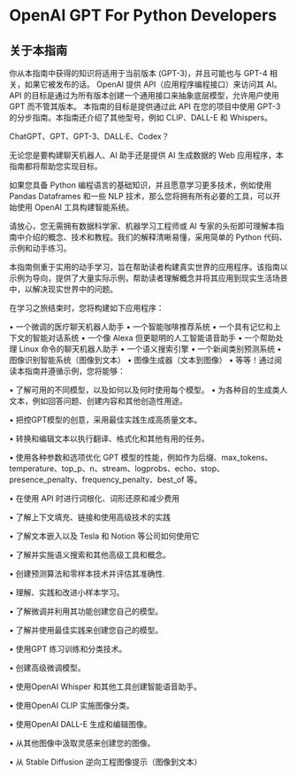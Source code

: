 # OpenAI GPT For Python Developers
## 关于本指南
你从本指南中获得的知识将适用于当前版本 (GPT-3)，并且可能也与 GPT-4 相关，如果它被发布的话。
OpenAI 提供 API（应用程序编程接口）来访问其 AI。 API 的目标是通过为所有版本创建一个通用接口来抽象底层模型，允许用户使用 GPT 而不管其版本。
本指南的目标是提供通过此 API 在您的项目中使用 GPT-3 的分步指南。本指南还介绍了其他型号，例如 CLIP、DALL-E 和 Whispers。

ChatGPT、GPT、GPT-3、DALL·E、Codex？

无论您是要构建聊天机器人、AI 助手还是提供 AI 生成数据的 Web 应用程序，本指南都将帮助您实现目标。

如果您具备 Python 编程语言的基础知识，并且愿意学习更多技术，例如使用 Pandas Dataframes 和一些 NLP 技术，那么您将拥有所有必要的工具，可以开始使用 OpenAI 工具构建智能系统。

请放心，您无需拥有数据科学家、机器学习工程师或 AI 专家的头衔即可理解本指南中介绍的概念、技术和教程。我们的解释清晰易懂，采用简单的 Python 代码、示例和动手练习。

本指南侧重于实用的动手学习，旨在帮助读者构建真实世界的应用程序。该指南以示例为导向，提供了大量实际示例，帮助读者理解概念并将其应用到现实生活场景中，以解决现实世界中的问题。

在学习之旅结束时，您将构建如下应用程序：

• 一个微调的医疗聊天机器人助手 • 一个智能咖啡推荐系统 • 一个具有记忆和上下文的智能对话系统 • 一个像 Alexa 但更聪明的人工智能语音助手 • 一个帮助处理 Linux 命令的聊天机器人助手 • 一个语义搜索引擎 • 一个新闻类别预测系统 • 图像识别智能系统（图像到文本） • 图像生成器（文本到图像） • 等等！通过阅读本指南并遵循示例，您将能够：

• 了解可用的不同模型，以及如何以及何时使用每个模型。 • 为各种目的生成类人文本，例如回答问题、创建内容和其他创造性用途。

• 把控GPT模型的创意，采用最佳实践生成高质量文本。 

• 转换和编辑文本以执行翻译、格式化和其他有用的任务。

• 使用各种参数和选项优化 GPT 模型的性能，例如作为后缀、max_tokens、temperature、top_p、n、stream、logprobs、echo、stop、presence_penalty、frequency_penalty、best_of 等。

• 在使用 API 时进行词根化、词形还原和减少费用 

• 了解上下文填充、链接和使用高级技术的实践 

• 了解文本嵌入以及 Tesla 和 Notion 等公司如何使用它 

• 了解并实施语义搜索和其他高级工具和概念。 

• 创建预测算法和零样本技术并评估其准确性.

• 理解、实践和改进小样本学习。

• 了解微调并利用其功能创建您自己的模型。 

• 了解并使用最佳实践来创建您自己的模型。 

• 使用GPT 练习训练和分类技术。 

• 创建高级微调模型。

• 使用OpenAI Whisper 和其他工具创建智能语音助手。 

• 使用OpenAI CLIP 实施图像分类。 

• 使用OpenAI DALL-E 生成和编辑图像。 

• 从其他图像中汲取灵感来创建您的图像。

• 从 Stable Diffusion 逆向工程图像提示（图像到文本）
